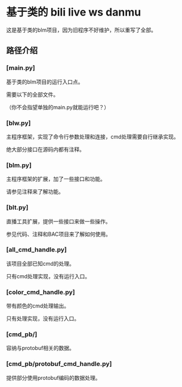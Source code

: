 # 基于类的 bili live ws danmu

这是基于类的blm项目，因为旧程序不好维护，所以重写了全部。

## 路径介绍

### [main.py]

基于类的blm项目的运行入口点。

需要以下的全部文件。

（你不会指望单独的main.py就能运行吧？）

### [blw.py]

主程序框架，实现了命令行参数处理和连接，cmd处理需要自行继承实现。

绝大部分接口在源码内都有注释。

### [blm.py]

主程序框架的扩展，加了一些接口和功能。

请参见注释来了解功能。

### [blt.py]

直播工具扩展，提供一些接口来做一些操作。

参见代码、注释和BAC项目来了解如何使用。

### [all_cmd_handle.py]

该项目全部已知cmd的处理。

只有cmd处理实现，没有运行入口。

### [color_cmd_handle.py]

带有颜色的cmd处理输出。

只有处理实现，没有运行入口。

### [cmd_pb/]

容纳与protobuf相关的数据。

### [cmd_pb/protobuf_cmd_handle.py]

提供部分使用protobuf编码的数据处理。
